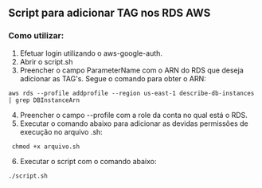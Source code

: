 ## Script para adicionar TAG nos RDS AWS

### Como utilizar:

1. Efetuar login utilizando o aws-google-auth.
2. Abrir o script.sh
3. Preencher o campo ParameterName com o ARN do RDS que deseja adicionar as TAG's. Segue o comando para obter o ARN:

``` aws rds --profile addprofile --region us-east-1 describe-db-instances | grep DBInstanceArn ```

4. Preencher o campo --profile com a role da conta no qual está o RDS.
5. Executar o comando abaixo para adicionar as devidas permissões de execução no arquivo .sh:

```  chmod +x arquivo.sh ```

6. Executar o script com o comando abaixo:

``` ./script.sh ```